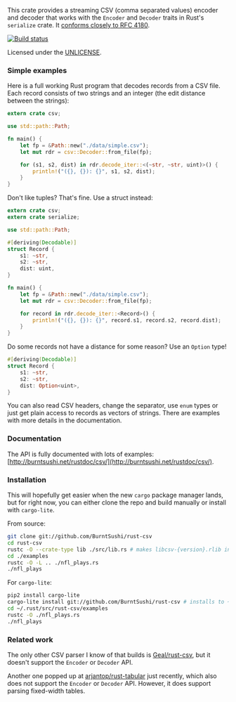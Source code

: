 This crate provides a streaming CSV (comma separated values) encoder and 
decoder that works with the `Encoder` and `Decoder` traits in Rust's 
`serialize` crate. It [conforms closely to RFC 
4180](http://burntsushi.net/rustdoc/csv/#compliance-with-rfc-4180).

[![Build status](https://api.travis-ci.org/BurntSushi/rust-csv.png)](https://travis-ci.org/BurntSushi/rust-csv)

Licensed under the [UNLICENSE](http://unlicense.org).


### Simple examples

Here is a full working Rust program that decodes records from a CSV file. Each 
record consists of two strings and an integer (the edit distance between the
strings):

```rust
extern crate csv;

use std::path::Path;

fn main() {
    let fp = &Path::new("./data/simple.csv");
    let mut rdr = csv::Decoder::from_file(fp);

    for (s1, s2, dist) in rdr.decode_iter::<(~str, ~str, uint)>() {
        println!("({}, {}): {}", s1, s2, dist);
    }
}
```

Don't like tuples? That's fine. Use a struct instead:

```rust
extern crate csv;
extern crate serialize;

use std::path::Path;

#[deriving(Decodable)]
struct Record {
    s1: ~str,
    s2: ~str,
    dist: uint,
}

fn main() {
    let fp = &Path::new("./data/simple.csv");
    let mut rdr = csv::Decoder::from_file(fp);

    for record in rdr.decode_iter::<Record>() {
        println!("({}, {}): {}", record.s1, record.s2, record.dist);
    }
}
```

Do some records not have a distance for some reason? Use an `Option` type!

```rust
#[deriving(Decodable)]
struct Record {
    s1: ~str,
    s2: ~str,
    dist: Option<uint>,
}
```

You can also read CSV headers, change the separator, use `enum` types or just 
get plain access to records as vectors of strings. There are examples with more 
details in the documentation.

### Documentation

The API is fully documented with lots of examples:
[http://burntsushi.net/rustdoc/csv/](http://burntsushi.net/rustdoc/csv/).


### Installation

This will hopefully get easier when the new `cargo` package manager lands, but 
for right now, you can either clone the repo and build manually or install with
`cargo-lite`.

From source:

```bash
git clone git://github.com/BurntSushi/rust-csv
cd rust-csv
rustc -O --crate-type lib ./src/lib.rs # makes libcsv-{version}.rlib in CWD
cd ./examples
rustc -O -L .. ./nfl_plays.rs
./nfl_plays
```

For `cargo-lite`:

```bash
pip2 install cargo-lite
cargo-lite install git://github.com/BurntSushi/rust-csv # installs to ~/.rust
cd ~/.rust/src/rust-csv/examples
rustc -O ./nfl_plays.rs
./nfl_plays
```


### Related work

The only other CSV parser I know of that builds is
[Geal/rust-csv](https://github.com/Geal/rust-csv), but it doesn't support the
`Encoder` or `Decoder` API.

Another one popped up at
[arjantop/rust-tabular](https://github.com/arjantop/rust-tabular) just 
recently, which also does not support the `Encoder` or `Decoder` API.
However, it does support parsing fixed-width tables.

